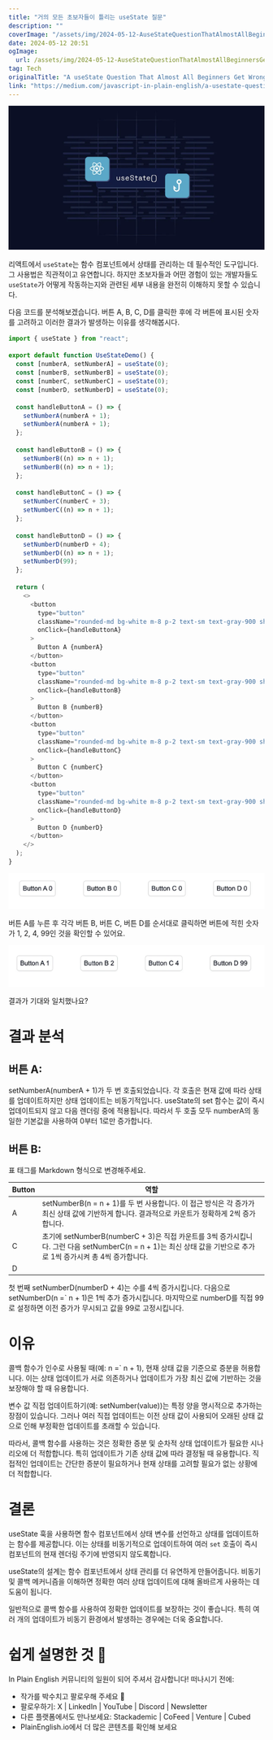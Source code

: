 ```yaml
---
title: "거의 모든 초보자들이 틀리는 useState 질문"
description: ""
coverImage: "/assets/img/2024-05-12-AuseStateQuestionThatAlmostAllBeginnersGetWrong_0.png"
date: 2024-05-12 20:51
ogImage:
  url: /assets/img/2024-05-12-AuseStateQuestionThatAlmostAllBeginnersGetWrong_0.png
tag: Tech
originalTitle: "A useState Question That Almost All Beginners Get Wrong"
link: "https://medium.com/javascript-in-plain-english/a-usestate-question-that-almost-all-beginners-get-wrong-076009be61ed"
---
```


<img src="/assets/img/2024-05-12-AuseStateQuestionThatAlmostAllBeginnersGetWrong_0.png" />

리액트에서 `useState`는 함수 컴포넌트에서 상태를 관리하는 데 필수적인 도구입니다. 그 사용법은 직관적이고 유연합니다. 하지만 초보자들과 어떤 경험이 있는 개발자들도 `useState`가 어떻게 작동하는지와 관련된 세부 내용을 완전히 이해하지 못할 수 있습니다.

다음 코드를 분석해보겠습니다. 버튼 A, B, C, D를 클릭한 후에 각 버튼에 표시된 숫자를 고려하고 이러한 결과가 발생하는 이유를 생각해봅시다.

```js
import { useState } from "react";

export default function UseStateDemo() {
  const [numberA, setNumberA] = useState(0);
  const [numberB, setNumberB] = useState(0);
  const [numberC, setNumberC] = useState(0);
  const [numberD, setNumberD] = useState(0);

  const handleButtonA = () => {
    setNumberA(numberA + 1);
    setNumberA(numberA + 1);
  };

  const handleButtonB = () => {
    setNumberB((n) => n + 1);
    setNumberB((n) => n + 1);
  };

  const handleButtonC = () => {
    setNumberC(numberC + 3);
    setNumberC((n) => n + 1);
  };

  const handleButtonD = () => {
    setNumberD(numberD + 4);
    setNumberD((n) => n + 1);
    setNumberD(99);
  };

  return (
    <>
      <button
        type="button"
        className="rounded-md bg-white m-8 p-2 text-sm text-gray-900 shadow-sm ring-1 ring-inset ring-gray-300"
        onClick={handleButtonA}
      >
        Button A {numberA}
      </button>
      <button
        type="button"
        className="rounded-md bg-white m-8 p-2 text-sm text-gray-900 shadow-sm ring-1 ring-inset ring-gray-300"
        onClick={handleButtonB}
      >
        Button B {numberB}
      </button>
      <button
        type="button"
        className="rounded-md bg-white m-8 p-2 text-sm text-gray-900 shadow-sm ring-1 ring-inset ring-gray-300"
        onClick={handleButtonC}
      >
        Button C {numberC}
      </button>
      <button
        type="button"
        className="rounded-md bg-white m-8 p-2 text-sm text-gray-900 shadow-sm ring-1 ring-inset ring-gray-300"
        onClick={handleButtonD}
      >
        Button D {numberD}
      </button>
    </>
  );
}
```

<img src="/assets/img/2024-05-12-AuseStateQuestionThatAlmostAllBeginnersGetWrong_1.png" />

버튼 A를 누른 후 각각 버튼 B, 버튼 C, 버튼 D를 순서대로 클릭하면 버튼에 적힌 숫자가 1, 2, 4, 99인 것을 확인할 수 있어요.

<img src="/assets/img/2024-05-12-AuseStateQuestionThatAlmostAllBeginnersGetWrong_2.png" />

결과가 기대와 일치했나요?

# 결과 분석

## 버튼 A:

setNumberA(numberA + 1)가 두 번 호출되었습니다. 각 호출은 현재 값에 따라 상태를 업데이트하지만 상태 업데이트는 비동기적입니다. useState의 set 함수는 값이 즉시 업데이트되지 않고 다음 렌더링 중에 적용됩니다. 따라서 두 호출 모두 numberA의 동일한 기본값을 사용하여 0부터 1로만 증가합니다.

## 버튼 B:

표 태그를 Markdown 형식으로 변경해주세요.

| Button | 역할                                                                                                                                                              |
| ------ | ----------------------------------------------------------------------------------------------------------------------------------------------------------------- |
| A      | setNumberB(n = n + 1)를 두 번 사용합니다. 이 접근 방식은 각 증가가 최신 상태 값에 기반하게 합니다. 결과적으로 카운트가 정확하게 2씩 증가합니다.                   |
| C      | 초기에 setNumberB(numberC + 3)은 직접 카운트를 3씩 증가시킵니다. 그런 다음 setNumberC(n = n + 1)는 최신 상태 값을 기반으로 추가로 1씩 증가시켜 총 4씩 증가합니다. |
| D      |                                                                                                                                                                   |

첫 번째 setNumberD(numberD + 4)는 수를 4씩 증가시킵니다. 다음으로 setNumberD(n =` n + 1)은 1씩 추가 증가시킵니다. 마지막으로 numberD를 직접 99로 설정하면 이전 증가가 무시되고 값을 99로 고정시킵니다.

# 이유

콜백 함수가 인수로 사용될 때(예: n =` n + 1), 현재 상태 값을 기준으로 증분을 허용합니다. 이는 상태 업데이트가 서로 의존하거나 업데이트가 가장 최신 값에 기반하는 것을 보장해야 할 때 유용합니다.

변수 값 직접 업데이트하기(예: setNumber(value))는 특정 양을 명시적으로 추가하는 장점이 있습니다. 그러나 여러 직접 업데이트는 이전 상태 값이 사용되어 오래된 상태 값으로 인해 부정확한 업데이트를 초래할 수 있습니다.

따라서, 콜백 함수를 사용하는 것은 정확한 증분 및 순차적 상태 업데이트가 필요한 시나리오에 더 적합합니다. 특히 업데이트가 기존 상태 값에 따라 결정될 때 유용합니다. 직접적인 업데이트는 간단한 증분이 필요하거나 현재 상태를 고려할 필요가 없는 상황에 더 적합합니다.

# 결론

useState 훅을 사용하면 함수 컴포넌트에서 상태 변수를 선언하고 상태를 업데이트하는 함수를 제공합니다. 이는 상태를 비동기적으로 업데이트하여 여러 `set` 호출이 즉시 컴포넌트의 현재 렌더링 주기에 반영되지 않도록합니다.

useState의 설계는 함수 컴포넌트에서 상태 관리를 더 유연하게 만들어줍니다. 비동기 및 콜백 메커니즘을 이해하면 정확한 여러 상태 업데이트에 대해 올바르게 사용하는 데 도움이 됩니다.

일반적으로 콜백 함수를 사용하여 정확한 업데이트를 보장하는 것이 좋습니다. 특히 여러 개의 업데이트가 비동기 환경에서 발생하는 경우에는 더욱 중요합니다.

# 쉽게 설명한 것 🚀

In Plain English 커뮤니티의 일원이 되어 주셔서 감사합니다! 떠나시기 전에:

- 작가를 박수치고 팔로우해 주세요 👏
- 팔로우하기: X | LinkedIn | YouTube | Discord | Newsletter
- 다른 플랫폼에서도 만나보세요: Stackademic | CoFeed | Venture | Cubed
- PlainEnglish.io에서 더 많은 콘텐츠를 확인해 보세요
